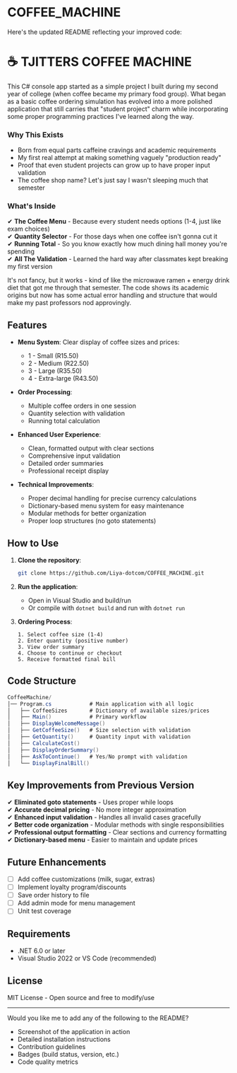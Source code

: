 # COFFEE_MACHINE
Here's the updated README reflecting your improved code:

# ☕ TJITTERS COFFEE MACHINE

This C# console app started as a simple project I built during my second year of college (when coffee became my primary food group). What began as a basic coffee ordering simulation has evolved into a more polished application that still carries that "student project" charm while incorporating some proper programming practices I've learned along the way.  

### Why This Exists  
- Born from equal parts caffeine cravings and academic requirements  
- My first real attempt at making something vaguely "production ready"  
- Proof that even student projects can grow up to have proper input validation  
- The coffee shop name? Let's just say I wasn't sleeping much that semester  

### What's Inside  
✔ **The Coffee Menu** - Because every student needs options (1-4, just like exam choices)  
✔ **Quantity Selector** - For those days when one coffee isn't gonna cut it  
✔ **Running Total** - So you know exactly how much dining hall money you're spending  
✔ **All The Validation** - Learned the hard way after classmates kept breaking my first version  

It's not fancy, but it works - kind of like the microwave ramen + energy drink diet that got me through that semester. The code shows its academic origins but now has some actual error handling and structure that would make my past professors nod approvingly.  

## Features

- **Menu System**: Clear display of coffee sizes and prices:
  - 1 - Small (R15.50)
  - 2 - Medium (R22.50)
  - 3 - Large (R35.50)
  - 4 - Extra-large (R43.50)

- **Order Processing**:
  - Multiple coffee orders in one session
  - Quantity selection with validation
  - Running total calculation

- **Enhanced User Experience**:
  - Clean, formatted output with clear sections
  - Comprehensive input validation
  - Detailed order summaries
  - Professional receipt display

- **Technical Improvements**:
  - Proper decimal handling for precise currency calculations
  - Dictionary-based menu system for easy maintenance
  - Modular methods for better organization
  - Proper loop structures (no goto statements)

## How to Use

1. **Clone the repository**:
   ```bash
   git clone https://github.com/Liya-dotcom/COFFEE_MACHINE.git
   ```

2. **Run the application**:
   - Open in Visual Studio and build/run
   - Or compile with `dotnet build` and run with `dotnet run`

3. **Ordering Process**:
   ```
   1. Select coffee size (1-4)
   2. Enter quantity (positive number)
   3. View order summary
   4. Choose to continue or checkout
   5. Receive formatted final bill
   ```

## Code Structure

```csharp
CoffeeMachine/
│── Program.cs            # Main application with all logic
│   ├── CoffeeSizes       # Dictionary of available sizes/prices
│   ├── Main()            # Primary workflow
│   ├── DisplayWelcomeMessage()
│   ├── GetCoffeeSize()   # Size selection with validation
│   ├── GetQuantity()     # Quantity input with validation
│   ├── CalculateCost()
│   ├── DisplayOrderSummary()
│   ├── AskToContinue()   # Yes/No prompt with validation
│   └── DisplayFinalBill()
```

## Key Improvements from Previous Version

✔ **Eliminated goto statements** - Uses proper while loops  
✔ **Accurate decimal pricing** - No more integer approximation  
✔ **Enhanced input validation** - Handles all invalid cases gracefully  
✔ **Better code organization** - Modular methods with single responsibilities  
✔ **Professional output formatting** - Clear sections and currency formatting  
✔ **Dictionary-based menu** - Easier to maintain and update prices  

## Future Enhancements

- [ ] Add coffee customizations (milk, sugar, extras)
- [ ] Implement loyalty program/discounts
- [ ] Save order history to file
- [ ] Add admin mode for menu management
- [ ] Unit test coverage

## Requirements

- .NET 6.0 or later
- Visual Studio 2022 or VS Code (recommended)

## License

MIT License - Open source and free to modify/use

---

Would you like me to add any of the following to the README?
- Screenshot of the application in action
- Detailed installation instructions
- Contribution guidelines
- Badges (build status, version, etc.)
- Code quality metrics


     
